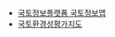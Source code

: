 - [국토정보플랫폼 국토정보맵](http://map.ngii.go.kr/ms/map/Aerial.do)
- [국토환경성평가지도](https://webgis.neins.go.kr/map.do)
